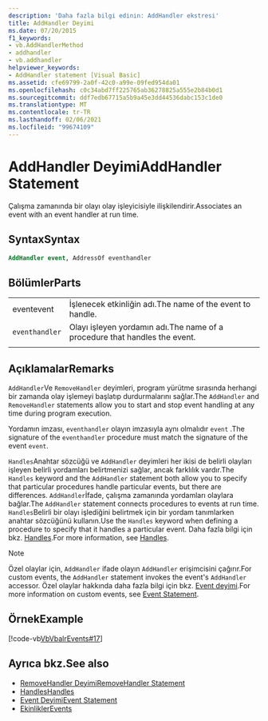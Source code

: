 ```yaml
---
description: 'Daha fazla bilgi edinin: AddHandler ekstresi'
title: AddHandler Deyimi
ms.date: 07/20/2015
f1_keywords:
- vb.AddHandlerMethod
- addhandler
- vb.addhandler
helpviewer_keywords:
- AddHandler statement [Visual Basic]
ms.assetid: cfe69799-2a0f-42c0-a99e-09fed954da01
ms.openlocfilehash: c0c34abd7ff225765ab36278825a555e2b84b0d1
ms.sourcegitcommit: ddf7edb67715a5b9a45e3dd44536dabc153c1de0
ms.translationtype: MT
ms.contentlocale: tr-TR
ms.lasthandoff: 02/06/2021
ms.locfileid: "99674109"
---
```

# <a name="addhandler-statement"></a><span data-ttu-id="dd19d-103">AddHandler Deyimi</span><span class="sxs-lookup"><span data-stu-id="dd19d-103">AddHandler Statement</span></span>

<span data-ttu-id="dd19d-104">Çalışma zamanında bir olayı olay işleyicisiyle ilişkilendirir.</span><span class="sxs-lookup"><span data-stu-id="dd19d-104">Associates an event with an event handler at run time.</span></span>  
  
## <a name="syntax"></a><span data-ttu-id="dd19d-105">Syntax</span><span class="sxs-lookup"><span data-stu-id="dd19d-105">Syntax</span></span>  
  
```vb  
AddHandler event, AddressOf eventhandler  
```  
  
## <a name="parts"></a><span data-ttu-id="dd19d-106">Bölümler</span><span class="sxs-lookup"><span data-stu-id="dd19d-106">Parts</span></span>  

|||
|---|---|
|<span data-ttu-id="dd19d-107">event</span><span class="sxs-lookup"><span data-stu-id="dd19d-107">event</span></span>|<span data-ttu-id="dd19d-108">İşlenecek etkinliğin adı.</span><span class="sxs-lookup"><span data-stu-id="dd19d-108">The name of the event to handle.</span></span>|  
|`eventhandler`|<span data-ttu-id="dd19d-109">Olayı işleyen yordamın adı.</span><span class="sxs-lookup"><span data-stu-id="dd19d-109">The name of a procedure that handles the event.</span></span>|
|||
  
## <a name="remarks"></a><span data-ttu-id="dd19d-110">Açıklamalar</span><span class="sxs-lookup"><span data-stu-id="dd19d-110">Remarks</span></span>  

 <span data-ttu-id="dd19d-111">`AddHandler`Ve `RemoveHandler` deyimleri, program yürütme sırasında herhangi bir zamanda olay işlemeyi başlatıp durdurmalarını sağlar.</span><span class="sxs-lookup"><span data-stu-id="dd19d-111">The `AddHandler` and `RemoveHandler` statements allow you to start and stop event handling at any time during program execution.</span></span>  
  
 <span data-ttu-id="dd19d-112">Yordamın imzası, `eventhandler` olayın imzasıyla aynı olmalıdır `event` .</span><span class="sxs-lookup"><span data-stu-id="dd19d-112">The signature of the `eventhandler` procedure must match the signature of the event `event`.</span></span>  
  
 <span data-ttu-id="dd19d-113">`Handles`Anahtar sözcüğü ve `AddHandler` deyimleri her ikisi de belirli olayları işleyen belirli yordamları belirtmenizi sağlar, ancak farklılık vardır.</span><span class="sxs-lookup"><span data-stu-id="dd19d-113">The `Handles` keyword and the `AddHandler` statement both allow you to specify that particular procedures handle particular events, but there are differences.</span></span> <span data-ttu-id="dd19d-114">`AddHandler`İfade, çalışma zamanında yordamları olaylara bağlar.</span><span class="sxs-lookup"><span data-stu-id="dd19d-114">The `AddHandler` statement connects procedures to events at run time.</span></span> <span data-ttu-id="dd19d-115">`Handles`Belirli bir olayı işlediğini belirtmek için bir yordam tanımlarken anahtar sözcüğünü kullanın.</span><span class="sxs-lookup"><span data-stu-id="dd19d-115">Use the `Handles` keyword when defining a procedure to specify that it handles a particular event.</span></span> <span data-ttu-id="dd19d-116">Daha fazla bilgi için bkz. [Handles](handles-clause.md).</span><span class="sxs-lookup"><span data-stu-id="dd19d-116">For more information, see [Handles](handles-clause.md).</span></span>  
  
> [!NOTE]
> <span data-ttu-id="dd19d-117">Özel olaylar için, `AddHandler` ifade olayın `AddHandler` erişimcisini çağırır.</span><span class="sxs-lookup"><span data-stu-id="dd19d-117">For custom events, the `AddHandler` statement invokes the event's `AddHandler` accessor.</span></span> <span data-ttu-id="dd19d-118">Özel olaylar hakkında daha fazla bilgi için bkz. [Event deyimi](event-statement.md).</span><span class="sxs-lookup"><span data-stu-id="dd19d-118">For more information on custom events, see [Event Statement](event-statement.md).</span></span>  
  
## <a name="example"></a><span data-ttu-id="dd19d-119">Örnek</span><span class="sxs-lookup"><span data-stu-id="dd19d-119">Example</span></span>  

 [!code-vb[VbVbalrEvents#17](~/samples/snippets/visualbasic/VS_Snippets_VBCSharp/VbVbalrEvents/VB/Class1.vb#17)]  
  
## <a name="see-also"></a><span data-ttu-id="dd19d-120">Ayrıca bkz.</span><span class="sxs-lookup"><span data-stu-id="dd19d-120">See also</span></span>

- [<span data-ttu-id="dd19d-121">RemoveHandler Deyimi</span><span class="sxs-lookup"><span data-stu-id="dd19d-121">RemoveHandler Statement</span></span>](removehandler-statement.md)
- [<span data-ttu-id="dd19d-122">Handles</span><span class="sxs-lookup"><span data-stu-id="dd19d-122">Handles</span></span>](handles-clause.md)
- [<span data-ttu-id="dd19d-123">Event Deyimi</span><span class="sxs-lookup"><span data-stu-id="dd19d-123">Event Statement</span></span>](event-statement.md)
- [<span data-ttu-id="dd19d-124">Ekinlikler</span><span class="sxs-lookup"><span data-stu-id="dd19d-124">Events</span></span>](../../programming-guide/language-features/events/index.md)
